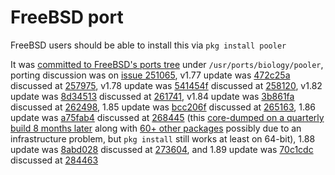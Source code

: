 FreeBSD port
============

FreeBSD users should be able to install this via `pkg install pooler`

It was [committed to FreeBSD's ports tree](https://svnweb.freebsd.org/ports?view=revision&revision=555418)
under `/usr/ports/biology/pooler`, porting discussion was on [issue 251065](https://bugs.freebsd.org/bugzilla/show_bug.cgi?id=251065),
v1.77 update was [472c25a](https://cgit.freebsd.org/ports/commit/?id=472c25aa5d8dc3268fc5476b53100872d1900467)
discussed at [257975](https://bugs.freebsd.org/bugzilla/show_bug.cgi?id=257975),
v1.78 update was [541454f](https://cgit.FreeBSD.org/ports/commit/?id=541454f9939d3836bc1bcf642f8c748a1d04bb80)
discussed at [258120](https://bugs.freebsd.org/bugzilla/show_bug.cgi?id=258120),
v1.82 update was [8d34513](https://cgit.freebsd.org/ports/commit/?id=8d34513c3f7ac851134d8452109c28497f0442cb)
discussed at [261741](https://bugs.freebsd.org/bugzilla/show_bug.cgi?id=261741),
v1.84 update was [3b861fa](https://cgit.freebsd.org/ports/commit/?id=3b861fa65fe8386404132158eb153378007483bf)
discussed at [262498](https://bugs.freebsd.org/bugzilla/show_bug.cgi?id=262498),
1.85 update was [bcc206f](https://cgit.freebsd.org/ports/commit/?id=bcc206f2be0cca24bf8688ab6d81c351ccbc98d3)
discussed at [265163](https://bugs.freebsd.org/bugzilla/show_bug.cgi?id=265163),
1.86 update was [a75fab4](https://cgit.freebsd.org/ports/commit/?id=a75fab4072ee1d5d0c5f8240986c016f123a97fd)
discussed at [268445](https://bugs.freebsd.org/bugzilla/show_bug.cgi?id=268445)
(this [core-dumped on a quarterly build 8 months later](https://pkg-status.freebsd.org/beefy4/data/124i386-quarterly/f3d8c4bf5c40/logs/pooler-1.86.log) along with [60+ other packages](https://pkg-status.freebsd.org/beefy4/build.html?mastername=124i386-quarterly&build=f3d8c4bf5c40) possibly due to an infrastructure problem, but `pkg install` still works at least on 64-bit),
1.88 update was [8abd028](https://cgit.freebsd.org/ports/commit/?id=8abd028788bc719acea0697bb74f48894202e720)
discussed at [273604](https://bugs.freebsd.org/bugzilla/show_bug.cgi?id=273604),
and
1.89 update was [70c1cdc](https://cgit.FreeBSD.org/ports/commit/?id=70c1cdc4a731a3772b61ddd5402f294867a16de6)
discussed at [284463](https://bugs.freebsd.org/bugzilla/show_bug.cgi?id=284463)
